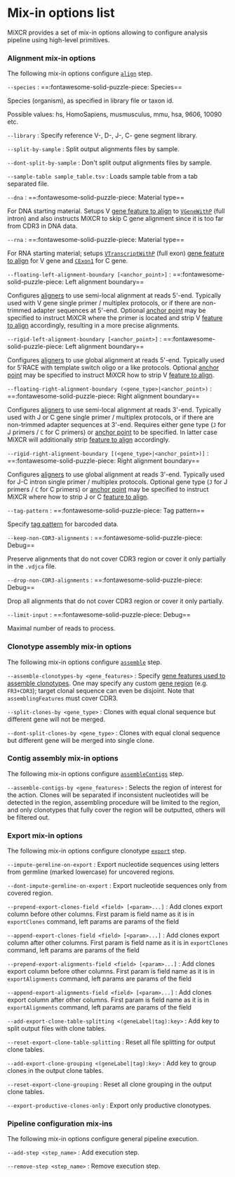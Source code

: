 # Mix-in options list

MiXCR provides a set of mix-in options allowing to configure analysis pipeline using high-level primitives.


### Alignment mix-in options

The following mix-in options configure [`align`](mixcr-align.md) step. 

`--species`
: ==:fontawesome-solid-puzzle-piece: Species== <p>
Species (organism), as specified in library file or taxon id.

Possible values: hs, HomoSapiens, musmusculus, mmu, hsa, 9606, 10090 etc.

`--library`
: Specify reference V-, D-, J-, C- gene segment library. 

`--split-by-sample`
: Split output alignments files by sample.

`--dont-split-by-sample`
: Don't split output alignments files by sample.

`--sample-table sample_table.tsv`
: Loads sample table from a tab separated file.

`--dna`
: ==:fontawesome-solid-puzzle-piece: Material type== <p>
  For DNA starting material. Setups V [gene feature to align](mixcr-align.md#gene-features-to-align) to [`VGeneWithP`](ref-gene-features.md) (full intron) and also instructs MiXCR to skip C gene alignment since it is too far from CDR3 in DNA data.

`--rna`
: ==:fontawesome-solid-puzzle-piece: Material type== <p>
  For RNA starting material; setups [`VTranscriptWithP`](ref-gene-features.md) (full exon) [gene feature to align](mixcr-align.md#gene-features-to-align) for V gene and [`CExon1`](ref-gene-features.md) for C gene.

`--floating-left-alignment-boundary [<anchor_point>]`
: ==:fontawesome-solid-puzzle-piece: Left alignment boundary== <p>
  Configures [aligners](mixcr-align.md#v-j-and-c-aligners-parameters) to use semi-local alignment at reads 5'-end. Typically used with V gene single primer / multiplex protocols, or if there are non-trimmed adapter sequences at 5'-end. Optional [anchor point](ref-gene-features.md) may be specified to instruct MiXCR where the primer is located and strip V [feature to align](mixcr-align.md#gene-features-to-align) accordingly, resulting in a more precise alignments.

`--rigid-left-alignment-boundary [<anchor_point>]`
: ==:fontawesome-solid-puzzle-piece: Left alignment boundary== <p> 
  Configures [aligners](mixcr-align.md#v-j-and-c-aligners-parameters) to use global alignment at reads 5'-end. Typically used for 5'RACE with template switch oligo or a like protocols. Optional [anchor point](ref-gene-features.md) may be specified to instruct MiXCR how to strip V [feature to align](mixcr-align.md#gene-features-to-align).

`--floating-right-alignment-boundary (<gene_type>|<anchor_point>)`
: ==:fontawesome-solid-puzzle-piece: Right alignment boundary== <p>
  Configures [aligners](mixcr-align.md#v-j-and-c-aligners-parameters) to use semi-local alignment at reads 3'-end. Typically used with J or C gene single primer / multiplex protocols, or if there are non-trimmed adapter sequences at 3'-end. Requires either gene type (`J` for J primers / `C` for C primers) or [anchor point](ref-gene-features.md) to be specified. In latter case MiXCR will additionally strip [feature to align](mixcr-align.md#gene-features-to-align) accordingly.

`--rigid-right-alignment-boundary [(<gene_type>|<anchor_point>)]`
: ==:fontawesome-solid-puzzle-piece: Right alignment boundary== <p> 
  Configures [aligners](mixcr-align.md#v-j-and-c-aligners-parameters) to use global alignment at reads 3'-end. Typically used for J-C intron single primer / multiplex protocols. Optional gene type (`J` for J primers / `C` for C primers) or [anchor point](ref-gene-features.md) may be specified to instruct MiXCR where how to strip J or C [feature to align](mixcr-align.md#gene-features-to-align).

`--tag-pattern`
: ==:fontawesome-solid-puzzle-piece: Tag pattern== <p>
Specify [tag pattern](ref-tag-pattern.md) for barcoded data.

`--keep-non-CDR3-alignments`
: ==:fontawesome-solid-puzzle-piece: Debug== <p>
Preserve alignments that do not cover CDR3 region or cover it only partially in the `.vdjca` file.

`--drop-non-CDR3-alignments`
: ==:fontawesome-solid-puzzle-piece: Debug== <p>
Drop all alignments that do not cover CDR3 region or cover it only partially.

`--limit-input`
: ==:fontawesome-solid-puzzle-piece: Debug== <p>
  Maximal number of reads to process.


### Clonotype assembly mix-in options

The following mix-in options configure [`assemble`](mixcr-assemble.md) step.

`--assemble-clonotypes-by <gene_features>`
: Specify [gene features used to assemble clonotypes](mixcr-assemble.md#core-assembler-parameters). One may specify any custom [gene region](ref-gene-features.md) (e.g. `FR3+CDR3`); target clonal sequence can even be disjoint. Note that `assemblingFeatures` must cover CDR3.

`--split-clones-by <gene_type>`
: Clones with equal clonal sequence but different gene will not be merged.

`--dont-split-clones-by <gene_type>`
: Clones with equal clonal sequence but different gene will be merged into single clone.

### Contig assembly mix-in options

The following mix-in options configure [`assembleContigs`](mixcr-assembleContigs.md) step.

`--assemble-contigs-by <gene_features>`
: Selects the region of interest for the action. Clones will be separated if inconsistent nucleotides will be detected in the region, assembling procedure will be limited to the region, and only clonotypes that fully cover the region will be outputted, others will be filtered out.

### Export mix-in options

The following mix-in options configure clonotype [`export`](mixcr-export.md) step.

`--impute-germline-on-export`
: Export nucleotide sequences using letters from germline (marked lowercase) for uncovered regions.

`--dont-impute-germline-on-export`
: Export nucleotide sequences only from covered region.

`--prepend-export-clones-field <field> [<param>...]`
: Add clones export column before other columns. First param is field name as it is in `exportClones` command, left params are params of the field

`--append-export-clones-field <field> [<param>...]`
: Add clones export column after other columns. First param is field name as it is in `exportClones` command, left params are params of the field

`--prepend-export-alignments-field <field> [<param>...]`
: Add clones export column before other columns. First param is field name as it is in `exportAlignments` command, left params are params of the field

`--append-export-alignments-field <field> [<param>...]`
: Add clones export column after other columns. First param is field name as it is in `exportAlignments` command, left params are params of the field

`--add-export-clone-table-splitting <(geneLabel|tag):key>`
: Add key to split output files with clone tables.

`--reset-export-clone-table-splitting`
: Reset all file splitting for output clone tables.

`--add-export-clone-grouping <(geneLabel|tag):key>`
: Add key to group clones in the output clone tables.

`--reset-export-clone-grouping`
: Reset all clone grouping in the output clone tables.

`--export-productive-clones-only`
: Export only productive clonotypes.

### Pipeline configuration mix-ins

The following mix-in options configure general pipeline execution.

`--add-step <step_name>`
: Add execution step. 

`--remove-step <step_name>`
: Remove execution step.
